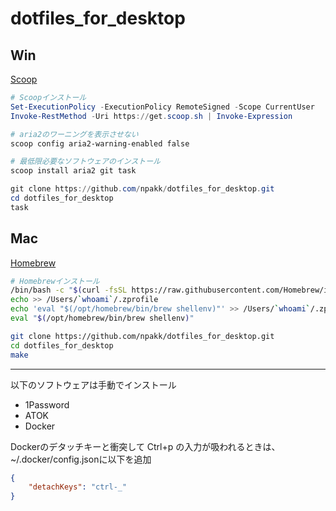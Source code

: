 # dotfiles_for_desktop
## Win
[Scoop](https://scoop.sh/)
```ps1
# Scoopインストール
Set-ExecutionPolicy -ExecutionPolicy RemoteSigned -Scope CurrentUser
Invoke-RestMethod -Uri https://get.scoop.sh | Invoke-Expression

# aria2のワーニングを表示させない
scoop config aria2-warning-enabled false

# 最低限必要なソフトウェアのインストール
scoop install aria2 git task

git clone https://github.com/npakk/dotfiles_for_desktop.git
cd dotfiles_for_desktop
task
```

## Mac
[Homebrew](https://brew.sh)
```sh
# Homebrewインストール
/bin/bash -c "$(curl -fsSL https://raw.githubusercontent.com/Homebrew/install/HEAD/install.sh)"
echo >> /Users/`whoami`/.zprofile
echo 'eval "$(/opt/homebrew/bin/brew shellenv)"' >> /Users/`whoami`/.zprofile
eval "$(/opt/homebrew/bin/brew shellenv)"

git clone https://github.com/npakk/dotfiles_for_desktop.git
cd dotfiles_for_desktop
make
```
---
以下のソフトウェアは手動でインストール
- 1Password
- ATOK
- Docker

Dockerのデタッチキーと衝突して Ctrl+p の入力が吸われるときは、~/.docker/config.jsonに以下を追加
```json
{
    "detachKeys": "ctrl-_"
}
```
